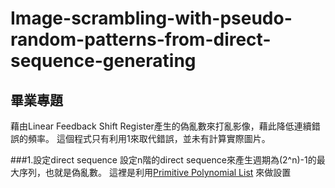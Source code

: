 # Image-scrambling-with-pseudo-random-patterns-from-direct-sequence-generating
## 畢業專題
藉由Linear Feedback Shift Register產生的偽亂數來打亂影像，藉此降低連續錯誤的頻率。
這個程式只有利用1來取代錯誤，並未有計算實際圖片。

###1.設定direct sequence
設定n階的direct sequence來產生週期為(2^n)-1的最大序列，也就是偽亂數。
這裡是利用[Primitive Polynomial List](https://www.partow.net/programming/polynomials/index.html) 來做設置
